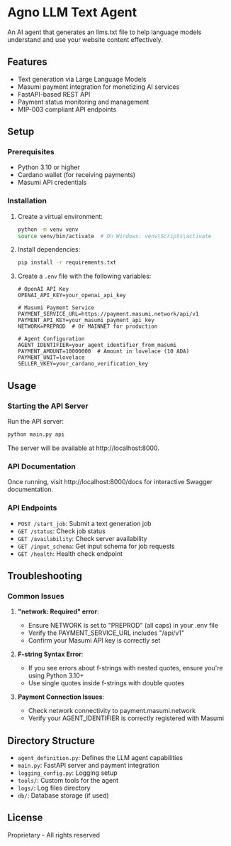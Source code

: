 # Agno LLM Text Agent

An AI agent that generates an llms.txt file to help language models understand and use your website content effectively.

## Features

- Text generation via Large Language Models
- Masumi payment integration for monetizing AI services
- FastAPI-based REST API
- Payment status monitoring and management
- MIP-003 compliant API endpoints

## Setup

### Prerequisites

- Python 3.10 or higher
- Cardano wallet (for receiving payments)
- Masumi API credentials

### Installation

1. Create a virtual environment:
   ```bash
   python -m venv venv
   source venv/bin/activate  # On Windows: venv\Scripts\activate
   ```

2. Install dependencies:
   ```bash
   pip install -r requirements.txt
   ```

3. Create a `.env` file with the following variables:
   ```
   # OpenAI API Key
   OPENAI_API_KEY=your_openai_api_key

   # Masumi Payment Service
   PAYMENT_SERVICE_URL=https://payment.masumi.network/api/v1
   PAYMENT_API_KEY=your_masumi_payment_api_key
   NETWORK=PREPROD  # Or MAINNET for production

   # Agent Configuration
   AGENT_IDENTIFIER=your_agent_identifier_from_masumi
   PAYMENT_AMOUNT=10000000  # Amount in lovelace (10 ADA)
   PAYMENT_UNIT=lovelace
   SELLER_VKEY=your_cardano_verification_key
   ```

## Usage

### Starting the API Server

Run the API server:
```bash
python main.py api
```

The server will be available at http://localhost:8000.

### API Documentation

Once running, visit http://localhost:8000/docs for interactive Swagger documentation.

### API Endpoints

- `POST /start_job`: Submit a text generation job
- `GET /status`: Check job status
- `GET /availability`: Check server availability
- `GET /input_schema`: Get input schema for job requests
- `GET /health`: Health check endpoint

## Troubleshooting

### Common Issues

1. **"network: Required" error**:
   - Ensure NETWORK is set to "PREPROD" (all caps) in your .env file
   - Verify the PAYMENT_SERVICE_URL includes "/api/v1"
   - Confirm your Masumi API key is correctly set

2. **F-string Syntax Error**:
   - If you see errors about f-strings with nested quotes, ensure you're using Python 3.10+
   - Use single quotes inside f-strings with double quotes

3. **Payment Connection Issues**:
   - Check network connectivity to payment.masumi.network
   - Verify your AGENT_IDENTIFIER is correctly registered with Masumi

## Directory Structure

- `agent_definition.py`: Defines the LLM agent capabilities
- `main.py`: FastAPI server and payment integration
- `logging_config.py`: Logging setup
- `tools/`: Custom tools for the agent
- `logs/`: Log files directory
- `db/`: Database storage (if used)

## License

Proprietary - All rights reserved
